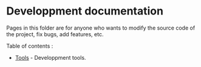 # Developpment documentation

Pages in this folder are for anyone who wants to modify the source code of the project, fix bugs, add features, etc.

Table of contents :

- [Tools](./tools/README.md) - Developpment tools.
